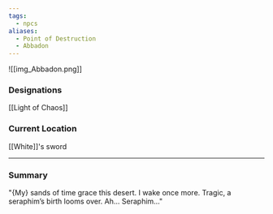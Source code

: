 ```yaml
---
tags:
  - npcs
aliases:
  - Point of Destruction
  - Abbadon
---
```

![[img_Abbadon.png]]
### Designations
[[Light of Chaos]] 

### Current Location
[[White]]'s sword

___
### Summary
"{My} sands of time grace this desert. I wake once more. Tragic, a seraphim’s birth looms over. Ah... Seraphim…"